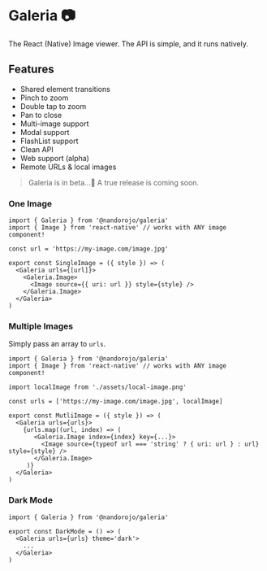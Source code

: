 # Galeria 📷

The React (Native) Image viewer. The API is simple, and it runs natively.

## Features

 - Shared element transitions
 - Pinch to zoom
 - Double tap to zoom
 - Pan to close
 - Multi-image support
 - Modal support
 - FlashList support
 - Clean API
 - Web support (alpha)
 - Remote URLs & local images

> Galeria is in beta...🚧 A true release is coming soon.

### One Image

```tsx
import { Galeria } from '@nandorojo/galeria'
import { Image } from 'react-native' // works with ANY image component!

const url = 'https://my-image.com/image.jpg'

export const SingleImage = ({ style }) => (
  <Galeria urls={[url]}>
    <Galeria.Image>
      <Image source={{ uri: url }} style={style} />
    </Galeria.Image>
  </Galeria>
)
```

### Multiple Images

Simply pass an array to `urls`.

```tsx
import { Galeria } from '@nandorojo/galeria'
import { Image } from 'react-native' // works with ANY image component!

import localImage from './assets/local-image.png'

const urls = ['https://my-image.com/image.jpg', localImage]

export const MutliImage = ({ style }) => (
  <Galeria urls={urls}>
    {urls.map((url, index) => (
       <Galeria.Image index={index} key={...}>
         <Image source={typeof url === 'string' ? { uri: url } : url} style={style} />
       </Galeria.Image>
     )}
  </Galeria>
)
```


### Dark Mode

```tsx
import { Galeria } from '@nandorojo/galeria'

export const DarkMode = () => (
  <Galeria urls={urls} theme='dark'>
    ...
  </Galeria>
)
```
